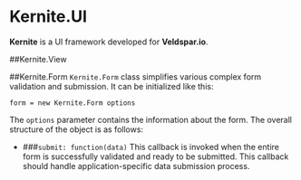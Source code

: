 # Kernite.UI
**Kernite** is a UI framework developed for **Veldspar.io**.

##Kernite.View

##Kernite.Form
`Kernite.Form` class simplifies various complex form validation and submission. It can be initialized like this:
	
	form = new Kernite.Form options

The `options` parameter contains the information about the form. The overall structure of the object is as follows:

 - ###`submit: function(data)`
 This callback is invoked when the entire form is successfully validated and ready to be submitted. This callback should handle application-specific data submission process.
 
